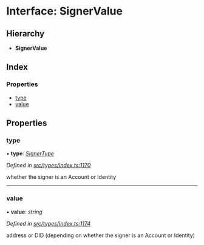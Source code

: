 # Interface: SignerValue

## Hierarchy

* **SignerValue**

## Index

### Properties

* [type](signervalue.md#type)
* [value](signervalue.md#value)

## Properties

###  type

• **type**: *[SignerType](../enums/signertype.md)*

*Defined in [src/types/index.ts:1170](https://github.com/PolymathNetwork/polymesh-sdk/blob/44d12f59/src/types/index.ts#L1170)*

whether the signer is an Account or Identity

___

###  value

• **value**: *string*

*Defined in [src/types/index.ts:1174](https://github.com/PolymathNetwork/polymesh-sdk/blob/44d12f59/src/types/index.ts#L1174)*

address or DID (depending on whether the signer is an Account or Identity)
